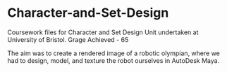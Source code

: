 # Character-and-Set-Design
Coursework files for Character and Set Design Unit undertaken at University of Bristol. Grage Achieved - 65

The aim was to create a rendered image of a robotic olympian, where we had to design, model, and texture the robot ourselves in AutoDesk Maya.
